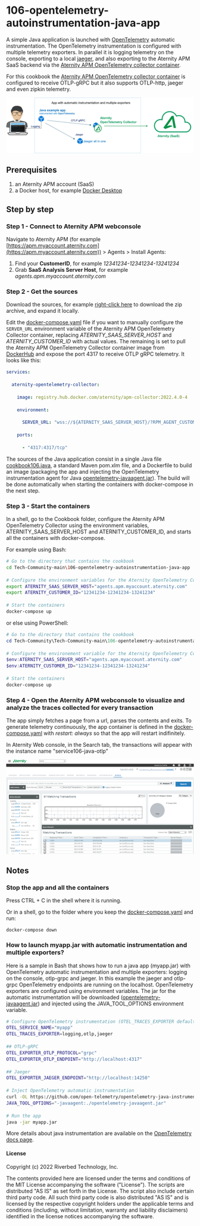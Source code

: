 # 106-opentelemetry-autoinstrumentation-java-app

A simple Java application is launched with [OpenTelemetry](https://opentelemetry.io/) automatic instrumentation. The OpenTelemetry instrumentation is configured with multiple telemetry exporters. In parallel it is logging telemetry on the console, exporting to a local [jaeger](https://www.jaegertracing.io), and also exporting to the Aternity APM SaaS backend via the [Aternity APM OpenTelemetry collector container](https://hub.docker.com/r/aternity/apm-collector).

For this cookbook the [Aternity APM OpenTelemetry collector container](https://hub.docker.com/r/aternity/apm-collector) is configured to receive OTLP-gRPC but it also supports OTLP-http, jaeger and even zipkin telemetry.

![diagram](images/106-diagram.png)

## Prerequisites

1. an Aternity APM account (SaaS)
2. a Docker host, for example [Docker Desktop](https://www.docker.com/products/docker-desktop)

## Step by step

### Step 1 - Connect to Aternity APM webconsole

Navigate to Aternity APM (for example [https://apm.myaccount.aternity.com](https://apm.myaccount.aternity.com)) > Agents > Install Agents:

1. Find your **CustomerID**, for example *12341234-12341234-13241234*
2. Grab **SaaS Analysis Server Host**, for example *agents.apm.myaccount.aternity.com*

### Step 2 - Get the sources

Download the sources, for example [right-click here](https://github.com/Aternity/Tech-Community/archive/refs/heads/main.zip) to download the zip archive, and expand it locally.

Edit the [docker-compose.yaml](docker-compose.yaml) file if you want to manually configure the `SERVER_URL` environment variable of the Aternity APM OpenTelemetry Collector container, replacing *ATERNITY_SAAS_SERVER_HOST* and *ATERNITY_CUSTOMER_ID* with actual values. The remaining is set to pull the Aternity APM OpenTelemetry Collector container image from [DockerHub](https://hub.docker.com/r/aternity/apm-collector) and expose the port 4317 to receive OTLP gRPC telemetry. It looks like this:

```yaml
services:
     
  aternity-opentelemetry-collector:

    image: registry.hub.docker.com/aternity/apm-collector:2022.4.0-4
    
    environment:
    
      SERVER_URL: "wss://${ATERNITY_SAAS_SERVER_HOST}/?RPM_AGENT_CUSTOMER_ID=${ATERNITY_CUSTOMER_ID}"
    
    ports:
    
      - "4317:4317/tcp"
```

The sources of the Java application consist in a single Java file [cookbook106.java](src/main/java/com/aternity/community/cookbook106/cookbook106.java), a standard Maven pom.xlm file, and a Dockerfile to build an image (packaging the app and injecting the OpenTelemetry instrumentation agent for Java [opentelemetry-javaagent.jar](https://github.com/open-telemetry/opentelemetry-java-instrumentation)). The build will be done automatically when starting the containers with docker-compose in the next step. 

### Step 3 - Start the containers

In a shell, go to the Cookbook folder, configure the Aternity APM OpenTelemetry Collector using the environment variables, ATERNITY_SAAS_SERVER_HOST and ATERNITY_CUSTOMER_ID, and starts all the containers with docker-compose.

For example using Bash:

```bash
# Go to the directory that contains the cookbook
cd Tech-Community-main\106-opentelemetry-autoinstrumentation-java-app

# Configure the environment variables for the Aternity OpenTelemetry Collector
export ATERNITY_SAAS_SERVER_HOST="agents.apm.myaccount.aternity.com"
export ATERNITY_CUSTOMER_ID="12341234-12341234-13241234"

# Start the containers
docker-compose up
```
or else using PowerShell:

```PowerShell
# Go to the directory that contains the cookbook
cd Tech-Community\Tech-Community-main\106-opentelemetry-autoinstrumentation-java-app

# Configure the environement variable for the Aternity OpenTelemetry Collector
$env:ATERNITY_SAAS_SERVER_HOST="agents.apm.myaccount.aternity.com"
$env:ATERNITY_CUSTOMER_ID="12341234-12341234-13241234"

# Start the containers
docker-compose up
```

### Step 4 - Open the Aternity APM webconsole to visualize and analyze the traces collected for every transaction

The app simply fetches a page from a url, parses the contents and exits. To generate telemetry continuously, the app container is defined in the [docker-compose.yaml](docker-compose.yaml) with *restart: always* so that the app will restart indifinitely.

In Aternity Web console, in the Search tab, the transactions will appear with the instance name "service106-java-otlp"

![Aternity APM OpenTelemetry traces](images/aternity-opentelemetry-service106-java-transactions.png)

## Notes 

### Stop the app and all the containers

Press CTRL + C in the shell where it is running.

Or in a shell, go to the folder where you keep the [docker-compose.yaml](docker-compose.yaml) and run:

```shell
docker-compose down
```

### How to launch myapp.jar with automatic instrumentation and multiple exporters?

Here is a sample in Bash that shows how to run a java app (myapp.jar) with OpenTelemetry automatic instrumentation and multiple exporters: logging on the console, otlp-grpc and jaeger. In this example the jaeger and otlp-grpc OpenTelemetry endpoints are running on the localhost. OpenTelemetry exporters are configured using environment variables. The jar for the automatic instrumentation will be downloaded ([opentelemetry-javaagent.jar](https://github.com/open-telemetry/opentelemetry-java-instrumentation/releases/download/v1.12.1/opentelemetry-javaagent.jar)) and injected using the JAVA_TOOL_OPTIONS environment variable.

```bash
# Configure OpenTelemetry instrumentation (OTEL_TRACES_EXPORTER default is "OTLP")
OTEL_SERVICE_NAME="myapp"
OTEL_TRACES_EXPORTER=logging,otlp,jaeger

## OTLP-gRPC
OTEL_EXPORTER_OTLP_PROTOCOL="grpc"
OTEL_EXPORTER_OTLP_ENDPOINT="http://localhost:4317"

## Jaeger
OTEL_EXPORTER_JAEGER_ENDPOINT="http://localhost:14250"

# Inject OpenTelemetry automatic instrumentation
curl -OL https://github.com/open-telemetry/opentelemetry-java-instrumentation/releases/download/v1.12.1/opentelemetry-javaagent.jar
JAVA_TOOL_OPTIONS="-javaagent:./opentelemetry-javaagent.jar"

# Run the app
java -jar myapp.jar
```

More details about java instrumentation are available on the [OpenTelemetry docs page](https://opentelemetry.io/docs/).

#### License

Copyright (c) 2022 Riverbed Technology, Inc. 

The contents provided here are licensed under the terms and conditions of the MIT License accompanying the software ("License"). The scripts are distributed "AS IS" as set forth in the License. The script also include certain third party code. All such third party code is also distributed "AS IS" and is licensed by the respective copyright holders under the applicable terms and conditions (including, without limitation, warranty and liability disclaimers) identified in the license notices accompanying the software.

